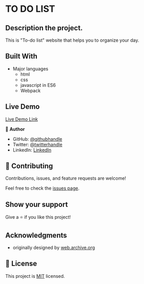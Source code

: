 
# TO DO LIST

## Description the project.
This is "To-do list" website that helps you to organize your day.

## Built With

- Major languages 
  - html
  - css
  - javascript in ES6 
  - Webpack

## Live Demo 

[Live Demo Link]()


👤 **Author**

- GitHub: [@githubhandle](https://github.com/AbigiyaTY)
- Twitter: [@twitterhandle](https://twitter.com/AbigiyaTY)
- LinkedIn: [LinkedIn](https://www.linkedin.com/in/abigiya-tadesse-6a0052234)

## 🤝 Contributing

Contributions, issues, and feature requests are welcome!

Feel free to check the [issues page](../../issues/).

## Show your support

Give a ⭐️ if you like this project!

## Acknowledgments

- originally designed by [web.archive.org](https://web.archive.org/web/20180320194056/http://www.getminimalist.com:80/)

## 📝 License


This project is [MIT](./MIT.md) licensed.

